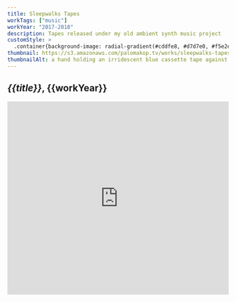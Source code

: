 ```yaml
---
title: Sleepwalks Tapes
workTags: ["music"]
workYear: "2017-2018"
description: Tapes released under my old ambient synth music project
customStyle: >
  .container{background-image: radial-gradient(#cddfe8, #d7d7e0, #f5e2ed);}
thumbnail: https://s3.amazonaws.com/palomakop.tv/works/sleepwalks-tapes/young_and_ugly.jpg
thumbnailAlt: a hand holding an irridescent blue cassette tape against the sky
---
```


<h2><i>{{title}}</i>, {{workYear}}</h2>

<iframe style="border: 0; width: 100%; height: 439px;" src="https://bandcamp.com/EmbeddedPlayer/album=3167668230/size=large/bgcol=ffff00/linkcol=0687f5/artwork=none/transparent=true/" seamless><a href="https://palomakop.bandcamp.com/album/young-ugly">YOUNG &amp; UGLY by SLEEPWALKS</a></iframe>